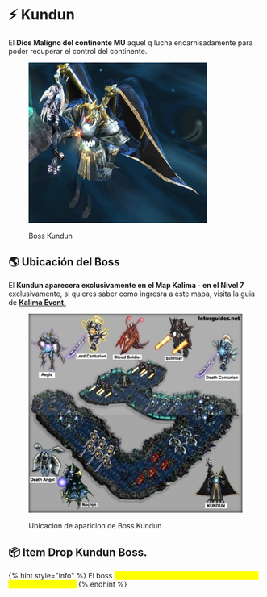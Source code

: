 # ⚡ Kundun

El **Dios Maligno del continente MU** aquel q lucha encarnisadamente para poder recuperar el control del continente.

<figure><img src="../../.gitbook/assets/image (317).png" alt="" width="353"><figcaption><p>Boss Kundun</p></figcaption></figure>

## 🌎 Ubicación del Boss

El **Kundun aparecera exclusivamente en el Map Kalima - en el Nivel 7** exclusivamente, si quieres saber como ingresra a este mapa, visita la guia de [**Kalima Event.**](../kalima-event.md)

<figure><img src="../../.gitbook/assets/image (318).png" alt=""><figcaption><p>Ubicacion de aparicion de Boss Kundun</p></figcaption></figure>

## 📦 Item Drop Kundun Boss.

{% hint style="info" %}
El boss <mark style="color:yellow;">**Kundun dropea 3 items y respawnea cada 6HS luego de morir.**</mark>
{% endhint %}
